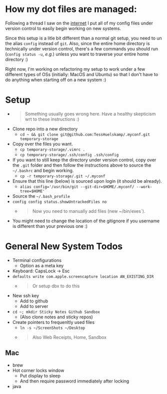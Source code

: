 # How my dot files are managed:
Following a thread I saw on the [internet](https://news.ycombinator.com/item?id=11070797) I put all of my config files under version control to easily begin working on new systems.

Since this setup is a litle bit different than a normal git setup, you need to un the alias `config` instead of `git`. Also, since the entire home directory is technically under version control, there's a few commands you should run (`config status -u`, _e.g._) unless you want to traverse your entire home directory :)

Right now, I'm working on refactoring my setup to work under a few different types of OSs (initially: MacOS and Ubuntu) so that I don't have to do anything when starting off on a new system :)

# Setup
* > Something usually goes wrong here. Have a healthy skepticism wrt to these instructions :)
* Clone repo into a new directory
  * `cd ~ && git clone git@github.com:TessHuelskamp/.myconf.git temporary-storage`
* Copy over the files you want.
  * `cp temporary-storage/.vimrc .`
  * `cp temporary-storage/.ssh/config .ssh/config`
* If you want to still keep the directory under version control, copy over the
   `.git` folder and then follow the instructions above to source the `~/.bashrc` and begin working.
  * `cp -r temporary-storage/.git ~/.myconf`
* Ensure that this line (below) is sourced upon login (it should be already).
  * `alias config='/usr/bin/git --git-dir=$HOME/.myconf/ --work-tree=$HOME'`
* Source the `~/.bash_profile`
* `config config status.showUntrackedFiles no`
  * > Now you need to manually add files (new ~/bin/exes`).
* You might need to change the location of the gitignore if you username is different than your previous one :)

# General New System Todos
* Terminal configurations
  * Option as a meta key
* Keyboard: CapsLock -> Esc
* `defaults write com.apple.screencapture location AN_EXISTING_DIR`
    * > Or setup dbx to do this
* New ssh key
  * Add to github
  * Add to server
* `cd ~; mkdir Sticky Notes Github Sandbox`
  * (Also clone notes and sticky repos)
* Create pointers to frequenltly used files
    * `ln -s ~/ScreenShots ~/Desktop`
    * > Also Web Receipts, Home, Sandbox

## Mac
* brew
* Hot corner locks window
  * Put display to sleep
  * And then require password immediately after locking
* java

